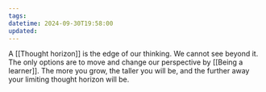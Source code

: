 ```yaml
---
tags: 
datetime: 2024-09-30T19:58:00
updated:
---
```

A [[Thought horizon]] is the edge of our thinking. We cannot see beyond it. The only options are to move and change our perspective by [[Being a learner]]. The more you grow, the taller you will be, and the further away your limiting thought horizon will be.